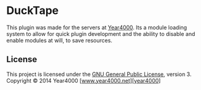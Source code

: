 DuckTape
======
This plugin was made for the servers at [Year4000]. Its a module loading system
to allow for quick plugin development and the ability to disable and enable modules
at will, to save resources.

License
------
This project is licensed under the [GNU General Public License][license], version 3.
Copyright &copy; 2014 Year4000 [www.year4000.net][year4000]

[license]: https://www.gnu.org/copyleft/gpl.html
[year4000]: https://www.year4000.net/
